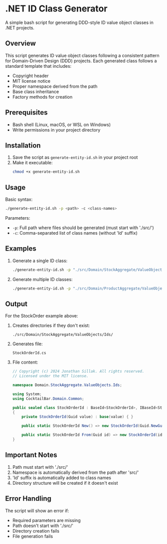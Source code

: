 # .NET ID Class Generator

A simple bash script for generating DDD-style ID value object classes in .NET projects.

## Overview

This script generates ID value object classes following a consistent pattern for Domain-Driven Design (DDD) projects. Each generated class follows a standard template that includes:
- Copyright header
- MIT license notice
- Proper namespace derived from the path
- Base class inheritance
- Factory methods for creation

## Prerequisites

- Bash shell (Linux, macOS, or WSL on Windows)
- Write permissions in your project directory

## Installation

1. Save the script as `generate-entity-id.sh` in your project root
2. Make it executable:
   ```bash
   chmod +x generate-entity-id.sh
   ```

## Usage

Basic syntax:
```bash
./generate-entity-id.sh -p <path> -c <class-names>
```

Parameters:
- `-p`: Full path where files should be generated (must start with './src/')
- `-c`: Comma-separated list of class names (without 'Id' suffix)

## Examples

1. Generate a single ID class:
   ```bash
   ./generate-entity-id.sh -p "./src/Domain/StockAggregate/ValueObjects/Ids" -c "StockOrder"
   ```

2. Generate multiple ID classes:
   ```bash
   ./generate-entity-id.sh -p "./src/Domain/ProductAggregate/ValueObjects/Ids" -c "Product,Category,Supplier"
   ```

## Output

For the StockOrder example above:

1. Creates directories if they don't exist:
   ```
   ./src/Domain/StockAggregate/ValueObjects/Ids/
   ```

2. Generates file:
   ```
   StockOrderId.cs
   ```

3. File content:
   ```csharp
   // Copyright (c) 2024 Jonathan Sillak. All rights reserved.
   // Licensed under the MIT license.

   namespace Domain.StockAggregate.ValueObjects.Ids;

   using System;
   using CocktailBar.Domain.Common;

   public sealed class StockOrderId : BaseId<StockOrderId>, IBaseId<StockOrderId>
   {
       private StockOrderId(Guid value) : base(value) { }

       public static StockOrderId New() => new StockOrderId(Guid.NewGuid());

       public static StockOrderId From(Guid id) => new StockOrderId(id);
   }
   ```

## Important Notes

1. Path must start with './src/'
2. Namespace is automatically derived from the path after 'src/'
3. 'Id' suffix is automatically added to class names
4. Directory structure will be created if it doesn't exist

## Error Handling

The script will show an error if:
- Required parameters are missing
- Path doesn't start with './src/'
- Directory creation fails
- File generation fails
